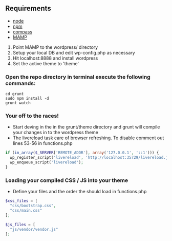 ## Requirements
- [node](https://nodejs.org/en/)
- [npm](https://www.npmjs.com/)
- [compass](http://compass-style.org/)
- [MAMP](https://www.mamp.info/en/)


1. Point MAMP to the wordpress/ directory
2. Setup your local DB and edit wp-config.php as necessary
3. Hit localhost:8888 and install wordpress
4. Set the active theme to 'theme'

### Open the repo directory in terminal execute the following commands:
```
cd grunt
sudo npm install -d
grunt watch
```
### Your off to the races!
- Start deving in the in the grunt/theme directory and grunt will compile your changes in to the wordpress theme
- The livereload task care of browser refreshing. To disable comment out lines 53-56 in functions.php

```PHP
if (in_array($_SERVER['REMOTE_ADDR'], array('127.0.0.1', '::1'))) {
  wp_register_script('livereload', 'http://localhost:35729/livereload.js?snipver=1', null, false, true);
  wp_enqueue_script('livereload');
}
```

### Loading your compiled CSS / JS into your theme
- Define your files and the order the should load in functions.php

```PHP
$css_files = [ 
  "css/bootstrap.css",
  "css/main.css"
];

$js_files = [ 
  "js/vendor/vendor.js"
];
```
